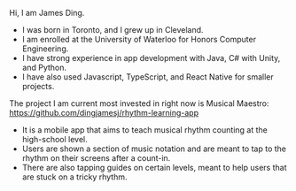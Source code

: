 Hi, I am James Ding.
- I was born in Toronto, and I grew up in Cleveland.
- I am enrolled at the University of Waterloo for Honors Computer Engineering.
- I have strong experience in app development with Java, C# with Unity, and Python.
- I have also used Javascript, TypeScript, and React Native for smaller projects.

The project I am current most invested in right now is Musical Maestro:
https://github.com/dingjamesj/rhythm-learning-app
- It is a mobile app that aims to teach musical rhythm counting at the high-school level.
- Users are shown a section of music notation and are meant to tap to the rhythm on their screens after a count-in.
- There are also tapping guides on certain levels, meant to help users that are stuck on a tricky rhythm.
